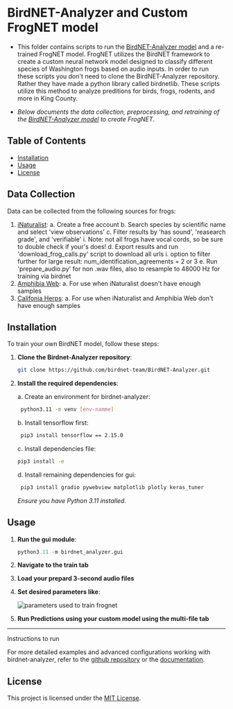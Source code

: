 # BirdNET-Analyzer and Custom FrogNET model

- This folder contains scripts to run the [BirdNET-Analyzer model](https://github.com/birdnet-team/BirdNET-Analyzer.git) and a re-trained FrogNET model. FrogNET utilizes the BirdNET framework to create a custom neural network model designed to classify different species of Washington frogs based on audio inputs. In order to run these scripts you don't need to clone the BirdNET-Analyzer repository. Rather they have made a python library called birdnetlib. These scripts utilize this method to analyze preditions for birds, frogs, rodents, and more in King County. 


- *Below documents the data collection, preprocessing, and retraining of the [BirdNET-Analyzer model](https://github.com/birdnet-team/BirdNET-Analyzer.git) to create FrogNET*.

## Table of Contents

- [Installation](#installation)
- [Usage](#usage)
- [License](#license)


## Data Collection

Data can be collected from the following sources for frogs:
1. [iNaturalist](https://www.inaturalist.org/):
  a. Create a free account
  b. Search species by scientific name and select 'view observations'
  c. Filter results by 'has sound', 'reasearch grade', and 'verifiable'
      i. Note: not all frogs have vocal cords, so be sure to double check if your's does!
  d. Export results and run 'download_frog_calls.py' script to download all urls
      i. option to filter further for large result: num_identification_agreements = 2 or 3
  e. Run 'prepare_audio.py' for non .wav files, also to resample to 48000 Hz for training via
     birdnet
3. [Amphibia Web]():
  a. For use when iNaturalist doesn't have enough samples
4. [Califonia Herps](https://californiaherps.com):
  a. For use when iNaturalist and Amphibia Web don't have enough samples 
   

## Installation

To train your own BirdNET model, follow these steps:

1. **Clone the Birdnet-Analyzer repository**:

    ```bash
    git clone https://github.com/birdnet-team/BirdNET-Analyzer.git
    ```


2. **Install the required dependencies**:

   a. Create an environment for birdnet-analyzer:
   ```bash
    python3.11 -m venv [env-namme]
    ```
   b. Install tensorflow first:
   ```bash
    pip3 install tensorflow == 2.15.0
    ```
   c. Install dependencies file:
    ```bash
    pip3 install -e
    ```
   d. Install remaining dependencies for gui:
   ```bash
    pip3 install gradio pywebview matplotlib plotly keras_tuner
    ```

    *Ensure you have Python 3.11 installed.*

## Usage

1. **Run the gui module**:

    ```python
    python3.11 -m birdnet_analyzer.gui
    ```

2. **Navigate to the train tab**

3. **Load your prepard 3-second audio files**

4. **Set desired parameters like**:

   ![parameters used to train frognet](frognet_model/assets/frognet_train.jpg)
   
6.  **Run Predictions using your custom model using the multi-file tab**


____ 
Instructions to run 

For more detailed examples and advanced configurations working with birdnet-analyzer, refer to the [github repository]() or the [documentation](link_to_documentation).


## License

This project is licensed under the [MIT License](LICENSE).
